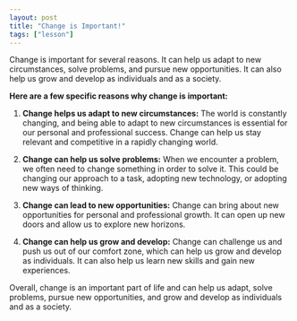 ```yaml
---
layout: post
title: "Change is Important!"
tags: ["lesson"]
---
```


Change is important for several reasons. It can help us adapt to new circumstances, solve problems, and pursue new opportunities. It can also help us grow and develop as individuals and as a society.

**Here are a few specific reasons why change is important:**

1. **Change helps us adapt to new circumstances:** The world is constantly changing, and being able to adapt to new circumstances is essential for our personal and professional success. Change can help us stay relevant and competitive in a rapidly changing world.

2. **Change can help us solve problems:** When we encounter a problem, we often need to change something in order to solve it. This could be changing our approach to a task, adopting new technology, or adopting new ways of thinking.

3. **Change can lead to new opportunities:** Change can bring about new opportunities for personal and professional growth. It can open up new doors and allow us to explore new horizons.

4. **Change can help us grow and develop:** Change can challenge us and push us out of our comfort zone, which can help us grow and develop as individuals. It can also help us learn new skills and gain new experiences.

Overall, change is an important part of life and can help us adapt, solve problems, pursue new opportunities, and grow and develop as individuals and as a society.